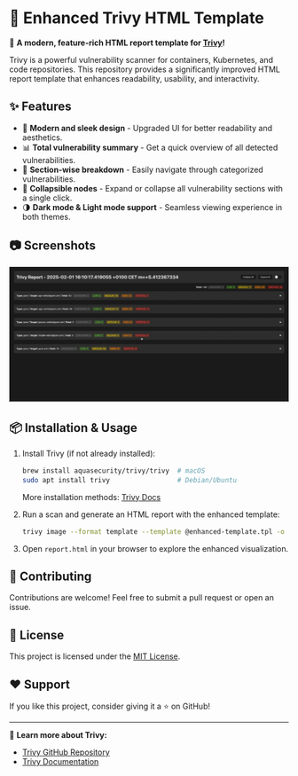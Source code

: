 # 🌟 Enhanced Trivy HTML Template

🚀 **A modern, feature-rich HTML report template for [Trivy](https://github.com/aquasecurity/trivy)!**

Trivy is a powerful vulnerability scanner for containers, Kubernetes, and code repositories. This repository provides a significantly improved HTML report template that enhances readability, usability, and interactivity.

## ✨ Features

- 🎨 **Modern and sleek design** - Upgraded UI for better readability and aesthetics.
- 📊 **Total vulnerability summary** - Get a quick overview of all detected vulnerabilities.
- 📑 **Section-wise breakdown** - Easily navigate through categorized vulnerabilities.
- 🔽 **Collapsible nodes** - Expand or collapse all vulnerability sections with a single click.
- 🌗 **Dark mode & Light mode support** - Seamless viewing experience in both themes.

## 📷 Screenshots

![Enhanced Trivy Report](images/enhanced_trivy_report_demo.gif)

## 📦 Installation & Usage

1. Install Trivy (if not already installed):
   ```sh
   brew install aquasecurity/trivy/trivy  # macOS
   sudo apt install trivy                 # Debian/Ubuntu
   ````
   More installation methods: [Trivy Docs](https://aquasecurity.github.io/trivy/v0.45/getting-started/installation/)

2. Run a scan and generate an HTML report with the enhanced template:
   ```sh
   trivy image --format template --template @enhanced-template.tpl -o report.html your-image-name
   ```

3. Open `report.html` in your browser to explore the enhanced visualization.

## 🚀 Contributing

Contributions are welcome! Feel free to submit a pull request or open an issue.

## 📜 License

This project is licensed under the [MIT License](LICENSE).

## ❤️ Support

If you like this project, consider giving it a ⭐ on GitHub!

---

🔗 **Learn more about Trivy:**
- [Trivy GitHub Repository](https://github.com/aquasecurity/trivy)
- [Trivy Documentation](https://aquasecurity.github.io/trivy/)

